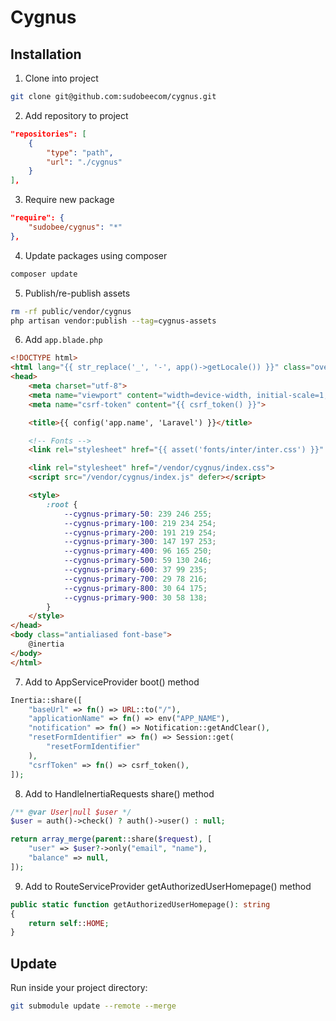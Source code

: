 # Cygnus

## Installation
1. Clone into project
```bash
git clone git@github.com:sudobeecom/cygnus.git
```

2. Add repository to project
```json
"repositories": [
    {
        "type": "path",
        "url": "./cygnus"
    }
],
```

3. Require new package
```json
"require": {
    "sudobee/cygnus": "*"
},
```

4. Update packages using composer
```bash
composer update
```

5. Publish/re-publish assets
```bash
rm -rf public/vendor/cygnus
php artisan vendor:publish --tag=cygnus-assets
```

6. Add `app.blade.php`
```html
<!DOCTYPE html>
<html lang="{{ str_replace('_', '-', app()->getLocale()) }}" class="overflow-y-scroll">
<head>
    <meta charset="utf-8">
    <meta name="viewport" content="width=device-width, initial-scale=1, maximum-scale=1.0, user-scalable=no">
    <meta name="csrf-token" content="{{ csrf_token() }}">

    <title>{{ config('app.name', 'Laravel') }}</title>

    <!-- Fonts -->
    <link rel="stylesheet" href="{{ asset('fonts/inter/inter.css') }}" />

    <link rel="stylesheet" href="/vendor/cygnus/index.css">
    <script src="/vendor/cygnus/index.js" defer></script>

    <style>
        :root {
            --cygnus-primary-50: 239 246 255;
            --cygnus-primary-100: 219 234 254;
            --cygnus-primary-200: 191 219 254;
            --cygnus-primary-300: 147 197 253;
            --cygnus-primary-400: 96 165 250;
            --cygnus-primary-500: 59 130 246;
            --cygnus-primary-600: 37 99 235;
            --cygnus-primary-700: 29 78 216;
            --cygnus-primary-800: 30 64 175;
            --cygnus-primary-900: 30 58 138;
        }
    </style>
</head>
<body class="antialiased font-base">
    @inertia
</body>
</html>
```

7. Add to AppServiceProvider boot() method
```php
Inertia::share([
    "baseUrl" => fn() => URL::to("/"),
    "applicationName" => fn() => env("APP_NAME"),
    "notification" => fn() => Notification::getAndClear(),
    "resetFormIdentifier" => fn() => Session::get(
        "resetFormIdentifier"
    ),
    "csrfToken" => fn() => csrf_token(),
]);
```

8. Add to HandleInertiaRequests share() method
```php
/** @var User|null $user */
$user = auth()->check() ? auth()->user() : null;

return array_merge(parent::share($request), [
    "user" => $user?->only("email", "name"),
    "balance" => null,
]);
```

9. Add to RouteServiceProvider getAuthorizedUserHomepage() method
```php
public static function getAuthorizedUserHomepage(): string
{
    return self::HOME;
}
```

## Update
Run inside your project directory:
```bash
git submodule update --remote --merge
```
